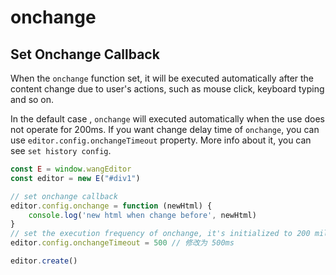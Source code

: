 # onchange

## Set Onchange Callback

When the `onchange` function set, it will be executed automatically after the content change due to user's actions, such as mouse click, keyboard typing and so on.

In the default case , `onchange` will executed automatically when the use does not operate for 200ms. If you want change delay time of `onchange`, you can use `editor.config.onchangeTimeout` property. More info about it, you can see `set history config`.

```jsx
const E = window.wangEditor
const editor = new E("#div1")

// set onchange callback
editor.config.onchange = function (newHtml) {
    console.log('new html when change before', newHtml)
}
// set the execution frequency of onchange, it's initialized to 200 milliseconds.
editor.config.onchangeTimeout = 500 // 修改为 500ms

editor.create()
```